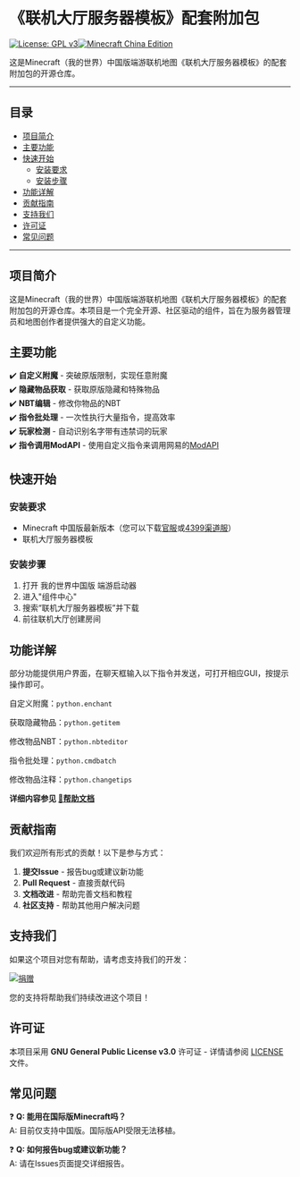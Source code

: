 # 《联机大厅服务器模板》配套附加包

[![License: GPL v3](https://img.shields.io/badge/License-GPLv3-blue.svg)](https://www.gnu.org/licenses/gpl-3.0)[![Minecraft China Edition](https://img.shields.io/badge/Minecraft-Netease_Edition-green)]()

这是Minecraft（我的世界）中国版端游联机地图《联机大厅服务器模板》的配套附加包的开源仓库。

---

## 目录

- [项目简介](#项目简介)
- [主要功能](#主要功能)
- [快速开始](#快速开始)
  - [安装要求](#安装要求)
  - [安装步骤](#安装步骤)
- [功能详解](#功能详解)
- [贡献指南](#贡献指南)
- [支持我们](#支持我们)
- [许可证](#许可证)
- [常见问题](#常见问题)

---

## 项目简介

这是Minecraft（我的世界）中国版端游联机地图《联机大厅服务器模板》的配套附加包的开源仓库。本项目是一个完全开源、社区驱动的组件，旨在为服务器管理员和地图创作者提供强大的自定义功能。

## 主要功能

✔️ **自定义附魔** - 突破原版限制，实现任意附魔  
✔️ **隐藏物品获取** - 获取原版隐藏和特殊物品  
✔️ **NBT编辑** - 修改你物品的NBT  
✔️ **指令批处理** - 一次性执行大量指令，提高效率      
✔️ **玩家检测** - 自动识别名字带有违禁词的玩家    
✔️ **指令调用ModAPI** - 使用自定义指令来调用网易的[ModAPI](https://mc.163.com/dev/mcmanual/mc-dev/mcdocs/1-ModAPI/%E6%8E%A5%E5%8F%A3/Api%E7%B4%A2%E5%BC%95%E8%A1%A8.html)    

## 快速开始

### 安装要求

- Minecraft 中国版最新版本（您可以下载[官服](https://mc.163.com/)或[4399渠道服](https://news.4399.com/wdshijie/)）
- 联机大厅服务器模板

### 安装步骤

1. 打开 我的世界中国版 端游启动器
2. 进入"组件中心"
3. 搜索“联机大厅服务器模板”并下载
4. 前往联机大厅创建房间

## 功能详解

部分功能提供用户界面，在聊天框输入以下指令并发送，可打开相应GUI，按提示操作即可。

自定义附魔：`python.enchant`

获取隐藏物品：`python.getitem`

修改物品NBT：`python.nbteditor`

指令批处理：`python.cmdbatch`

修改物品注释：`python.changetips`

**详细内容参见 [📖帮助文档](/docs/index.md)**

## 贡献指南

我们欢迎所有形式的贡献！以下是参与方式：

1. **提交Issue** - 报告bug或建议新功能
2. **Pull Request** - 直接贡献代码
3. **文档改进** - 帮助完善文档和教程
4. **社区支持** - 帮助其他用户解决问题

## 支持我们

如果这个项目对您有帮助，请考虑支持我们的开发：

[![捐赠](https://img.shields.io/badge/Donate-Afdian-green.svg)](捐赠链接)

您的支持将帮助我们持续改进这个项目！

## 许可证

本项目采用 **GNU General Public License v3.0** 许可证 - 详情请参阅 [LICENSE](LICENSE) 文件。

## 常见问题

❓ **Q: 能用在国际版Minecraft吗？**  
A: 目前仅支持中国版。国际版API受限无法移植。

❓ **Q: 如何报告bug或建议新功能？**  
A: 请在Issues页面提交详细报告。
